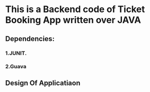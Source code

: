 # This is a Backend code of Ticket Booking App written over JAVA
## Dependencies:
### 1.JUNIT.
### 2.Guava

## Design Of Applicatiaon
